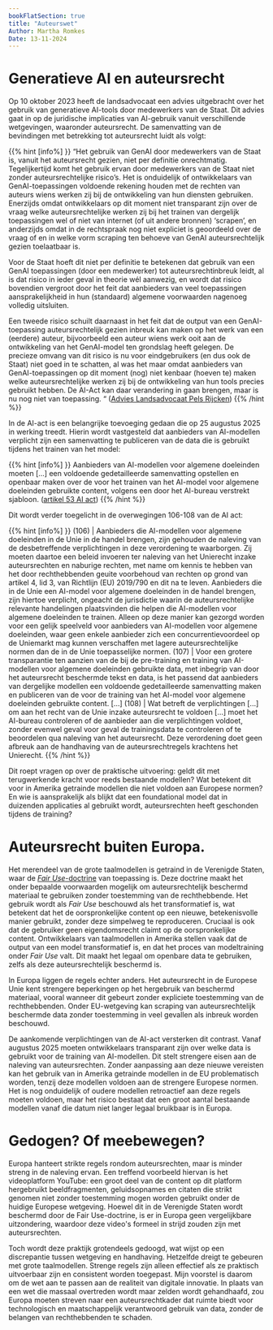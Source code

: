 ```yaml
---
bookFlatSection: true
title: "Auteurswet"
Author: Martha Romkes
Date: 13-11-2024
---
```


# Generatieve AI en auteursrecht
Op 10 oktober 2023 heeft de landsadvocaat een advies uitgebracht over het gebruik van generatieve AI-tools door medewerkers van de Staat. Dit advies gaat in op de juridische implicaties van AI-gebruik vanuit verschillende wetgevingen, waaronder auteursrecht. De samenvatting van de bevindingen met betrekking tot auteursrecht luidt als volgt:

{{% hint [info%] }}
“Het gebruik van GenAI door medewerkers van de Staat is, vanuit het auteursrecht gezien, niet per definitie onrechtmatig. Tegelijkertijd komt het gebruik ervan door medewerkers van de Staat niet zonder auteursrechtelijke risico’s. Het is onduidelijk of ontwikkelaars van GenAI-toepassingen voldoende rekening houden met de rechten van auteurs wiens werken zij bij de ontwikkeling van hun diensten gebruiken. Enerzijds omdat ontwikkelaars op dit moment niet transparant zijn over de vraag welke auteursrechtelijke werken zij bij het trainen van dergelijk toepassingen wel of niet van internet (of uit andere bronnen) ‘scrapen’, en anderzijds omdat in de rechtspraak nog niet expliciet is geoordeeld over de vraag of en in welke vorm scraping ten behoeve van GenAI auteursrechtelijk gezien toelaatbaar is. 

Voor de Staat hoeft dit niet per definitie te betekenen dat gebruik van een GenAI toepassingen (door een medewerker) tot auteursrechtinbreuk leidt, al is dat risico in ieder geval in theorie wél aanwezig, en wordt dat risico bovendien vergroot door het feit dat aanbieders van veel toepassingen aansprakelijkheid in hun (standaard) algemene voorwaarden nagenoeg volledig uitsluiten. 

Een tweede risico schuilt daarnaast in het feit dat de output van een GenAI-toepassing 
auteursrechtelijk gezien inbreuk kan maken op het werk van een (eerdere) auteur, bijvoorbeeld een auteur wiens werk ooit aan de ontwikkeling van het GenAI-model ten grondslag heeft gelegen. De precieze omvang van dit risico is nu voor eindgebruikers (en dus ook de Staat) niet goed in te schatten, al was het maar omdat aanbieders van GenAI-toepassingen op dit moment (nog) niet kenbaar (hoeven te) maken welke auteursrechtelijke werken zij bij de ontwikkeling van hun tools precies gebruikt hebben. De AI-Act kan daar verandering in gaan brengen, maar is nu nog niet van toepassing. “ 
([Advies Landsadvocaat Pels Rijcken](https://open.overheid.nl/documenten/16d72572-da6b-422c-8cf8-cdc95a523093/file))
{{% /hint %}}

In de AI-act is een belangrijke toevoeging gedaan die op 25 augustus 2025 in werking treedt. Hierin wordt vastgesteld dat aanbieders van AI-modellen verplicht zijn een samenvatting te publiceren van de data die is gebruikt tijdens het trainen van het model:

{{% hint [info%] }}
Aanbieders van AI-modellen voor algemene doeleinden moeten [...] een voldoende gedetailleerde samenvatting opstellen en openbaar maken over de voor het trainen van het AI-model voor algemene doeleinden gebruikte content, volgens een door het AI-bureau verstrekt sjabloon. ([artikel 53 AI act](https://eur-lex.europa.eu/legal-content/NL/TXT/HTML/?uri=OJ:L_202401689))
{{% /hint %}}

Dit wordt verder toegelicht in de overwegingen 106-108 van de AI act:

{{% hint [info%] }}
(106) | Aanbieders die AI-modellen voor algemene doeleinden in de Unie in de handel brengen, zijn gehouden de naleving van de desbetreffende verplichtingen in deze verordening te waarborgen. Zij moeten daartoe een beleid invoeren ter naleving van het Unierecht inzake auteursrechten en naburige rechten, met name om kennis te hebben van het door rechthebbenden geuite voorbehoud van rechten op grond van artikel 4, lid 3, van Richtlijn (EU) 2019/790 en dit na te leven. Aanbieders die in de Unie een AI-model voor algemene doeleinden in de handel brengen, zijn hiertoe verplicht, ongeacht de jurisdictie waarin de auteursrechtelijke relevante handelingen plaatsvinden die helpen die AI-modellen voor algemene doeleinden te trainen. Alleen op deze manier kan gezorgd worden voor een gelijk speelveld voor aanbieders van AI-modellen voor algemene doeleinden, waar geen enkele aanbieder zich een concurrentievoordeel op de Uniemarkt mag kunnen verschaffen met lagere auteursrechtelijke normen dan de in de Unie toepasselijke normen.
(107) | Voor een grotere transparantie ten aanzien van de bij de pre-training en training van AI-modellen voor algemene doeleinden gebruikte data, met inbegrip van door het auteursrecht beschermde tekst en data, is het passend dat aanbieders van dergelijke modellen een voldoende gedetailleerde samenvatting maken en publiceren van de voor de training van het AI-model voor algemene doeleinden gebruikte content. [...]
(108) | Wat betreft de verplichtingen [...] om aan het recht van de Unie inzake auteursrecht te voldoen [...]  moet het AI-bureau controleren of de aanbieder aan die verplichtingen voldoet, zonder evenwel geval voor geval de trainingsdata te controleren of te beoordelen qua naleving van het auteursrecht. Deze verordening doet geen afbreuk aan de handhaving van de auteursrechtregels krachtens het Unierecht.
{{% /hint %}}

Dit roept vragen op over de praktische uitvoering: geldt dit met terugwerkende kracht voor reeds bestaande modellen? Wat betekent dit voor in Amerika getrainde modellen die niet voldoen aan Europese normen? En wie is aansprakelijk als blijkt dat een foundational model dat in duizenden applicaties al gebruikt wordt, auteursrechten heeft geschonden tijdens de training? 

# Auteursrecht buiten Europa.
Het merendeel van de grote taalmodellen is getraind in de Verenigde Staten, waar de [*Fair Use*-doctrine](https://www.copyright.gov/fair-use/) van toepassing is. Deze doctrine maakt het onder bepaalde voorwaarden mogelijk om auteursrechtelijk beschermd materiaal te gebruiken zonder toestemming van de rechthebbende. Het gebruik wordt als *Fair Use* beschouwd als het transformatief is, wat betekent dat het de oorspronkelijke content op een nieuwe, betekenisvolle manier gebruikt, zonder deze simpelweg te reproduceren. Cruciaal is ook dat de gebruiker geen eigendomsrecht claimt op de oorspronkelijke content. Ontwikkelaars van taalmodellen in Amerika stellen vaak dat de output van een model transformatief is, en dat het proces van modeltraining onder *Fair Use* valt. Dit maakt het legaal om openbare data te gebruiken, zelfs als deze auteursrechtelijk beschermd is.  

In Europa liggen de regels echter anders. Het auteursrecht in de Europese Unie kent strengere beperkingen op het hergebruik van beschermd materiaal, vooral wanneer dit gebeurt zonder expliciete toestemming van de rechthebbenden. Onder EU-wetgeving kan scraping van auteursrechtelijk beschermde data zonder toestemming in veel gevallen als inbreuk worden beschouwd.  

De aankomende verplichtingen van de AI-act versterken dit contrast. Vanaf augustus 2025 moeten ontwikkelaars transparant zijn over welke data is gebruikt voor de training van AI-modellen. Dit stelt strengere eisen aan de naleving van auteursrechten. Zonder aanpassing aan deze nieuwe vereisten kan het gebruik van in Amerika getrainde modellen in de EU problematisch worden, tenzij deze modellen voldoen aan de strengere Europese normen. Het is nog onduidelijk of oudere modellen retroactief aan deze regels moeten voldoen, maar het risico bestaat dat een groot aantal bestaande modellen vanaf die datum niet langer legaal bruikbaar is in Europa.  

# Gedogen? Of meebewegen?
Europa hanteert strikte regels rondom auteursrechten, maar is minder streng in de naleving ervan. Een treffend voorbeeld hiervan is het videoplatform YouTube: een groot deel van de content op dit platform hergebruikt beeldfragmenten, geluidsopnames en citaten die strikt genomen niet zonder toestemming mogen worden gebruikt onder de huidige Europese wetgeving. Hoewel dit in de Verenigde Staten wordt beschermd door de Fair Use-doctrine, is er in Europa geen vergelijkbare uitzondering, waardoor deze video's formeel in strijd zouden zijn met auteursrechten.

Toch wordt deze praktijk grotendeels gedoogd, wat wijst op een discrepantie tussen wetgeving en handhaving. Hetzelfde dreigt te gebeuren met grote taalmodellen. Strenge regels zijn alleen effectief als ze praktisch uitvoerbaar zijn en consistent worden toegepast. Mijn voorstel is daarom om de wet aan te passen aan de realiteit van digitale innovatie. In plaats van een wet die massaal overtreden wordt maar zelden wordt gehandhaafd, zou Europa moeten streven naar een auteursrechtkader dat ruimte biedt voor technologisch en maatschappelijk verantwoord gebruik van data, zonder de belangen van rechthebbenden te schaden.

